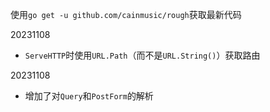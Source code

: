 使用`go get -u github.com/cainmusic/rough`获取最新代码

20231108

* `ServeHTTP`时使用`URL.Path`（而不是`URL.String()`）获取路由

20231108

* 增加了对`Query`和`PostForm`的解析